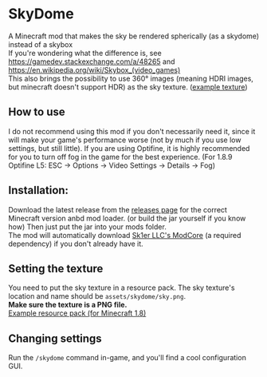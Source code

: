 # SkyDome
A Minecraft mod that makes the sky be rendered spherically (as a skydome) instead of a skybox  
If you're wondering what the difference is, see https://gamedev.stackexchange.com/a/48265 and https://en.wikipedia.org/wiki/Skybox_(video_games)  
This also brings the possibility to use 360° images (meaning HDRI images, but minecraft doesn't support HDR) as the sky texture. ([example texture](https://commons.wikimedia.org/wiki/File:Afterglow_of_a_sunset.jpg))

## How to use
I do not recommend using this mod if you don't necessarily need it, since it will make your game's performance worse (not by much if you use low settings, but still little).
If you are using Optifine, it is highly recommended for you to turn off fog in the game for the best experience. (For 1.8.9 Optifine L5: ESC -> Options -> Video Settings -> Details -> Fog)

## Installation:  
Download the latest release from the [releases page](https://github.com/UserTeemu/SkyDome/releases) for the correct Minecraft version anbd mod loader. (or build the jar yourself if you know how)
Then just put the jar into your mods folder.  
The mod will automatically download [Sk1er LLC's ModCore](https://sk1er.club/modcore) (a required dependency) if you don't already have it.

## Setting the texture
You need to put the sky texture in a resource pack. The sky texture's location and name should be `assets/skydome/sky.png`.  
**Make sure the texture is a PNG file.**  
[Example resource pack (for Minecraft 1.8)](https://raw.githubusercontent.com/UserTeemu/SkyDome/master/example_resource_pack.zip)

## Changing settings
Run the `/skydome` command in-game, and you'll find a cool configuration GUI. 